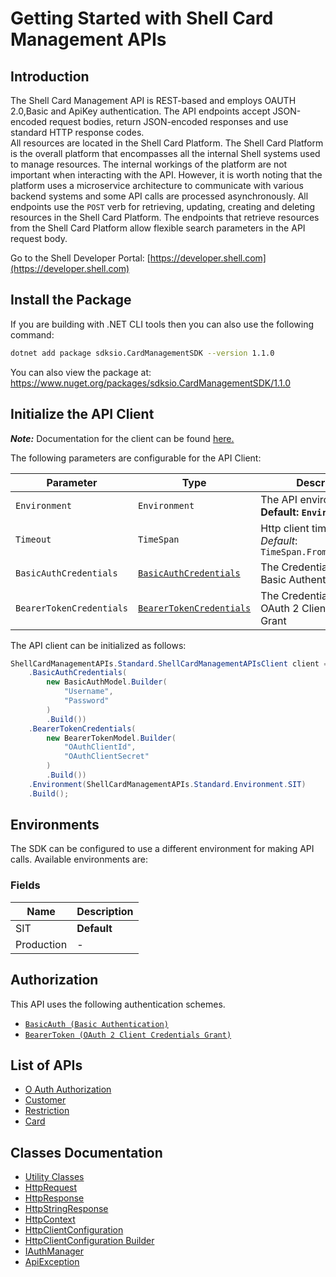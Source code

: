 
# Getting Started with Shell Card Management APIs

## Introduction

The Shell Card Management API is REST-based and employs OAUTH 2.0,Basic and ApiKey authentication.
The API endpoints accept JSON-encoded request bodies, return JSON-encoded responses and use standard HTTP response codes.  
All resources are located in the Shell Card Platform.  The Shell Card Platform is the overall platform that encompasses all the internal Shell systems used to manage resources.
The internal workings of the platform are not important when interacting with the API. However, it is worth noting that the platform uses a microservice architecture to communicate with various backend systems and some API calls are processed asynchronously.
All endpoints use the `POST` verb for retrieving, updating, creating and deleting resources in the Shell Card Platform. The endpoints that retrieve resources from the Shell Card Platform allow flexible search parameters in the API request body.

Go to the Shell Developer Portal: [https://developer.shell.com](https://developer.shell.com)

## Install the Package

If you are building with .NET CLI tools then you can also use the following command:

```bash
dotnet add package sdksio.CardManagementSDK --version 1.1.0
```

You can also view the package at:
https://www.nuget.org/packages/sdksio.CardManagementSDK/1.1.0

## Initialize the API Client

**_Note:_** Documentation for the client can be found [here.](https://www.github.com/sdks-io/card-management-dotnet-sdk/tree/1.1.0/doc/client.md)

The following parameters are configurable for the API Client:

| Parameter | Type | Description |
|  --- | --- | --- |
| `Environment` | `Environment` | The API environment. <br> **Default: `Environment.SIT`** |
| `Timeout` | `TimeSpan` | Http client timeout.<br>*Default*: `TimeSpan.FromSeconds(100)` |
| `BasicAuthCredentials` | [`BasicAuthCredentials`](https://www.github.com/sdks-io/card-management-dotnet-sdk/tree/1.1.0/doc/$a/https://www.github.com/sdks-io/card-management-dotnet-sdk/tree/1.1.0/basic-authentication.md) | The Credentials Setter for Basic Authentication |
| `BearerTokenCredentials` | [`BearerTokenCredentials`](https://www.github.com/sdks-io/card-management-dotnet-sdk/tree/1.1.0/doc/$a/https://www.github.com/sdks-io/card-management-dotnet-sdk/tree/1.1.0/oauth-2-client-credentials-grant.md) | The Credentials Setter for OAuth 2 Client Credentials Grant |

The API client can be initialized as follows:

```csharp
ShellCardManagementAPIs.Standard.ShellCardManagementAPIsClient client = new ShellCardManagementAPIs.Standard.ShellCardManagementAPIsClient.Builder()
    .BasicAuthCredentials(
        new BasicAuthModel.Builder(
            "Username",
            "Password"
        )
        .Build())
    .BearerTokenCredentials(
        new BearerTokenModel.Builder(
            "OAuthClientId",
            "OAuthClientSecret"
        )
        .Build())
    .Environment(ShellCardManagementAPIs.Standard.Environment.SIT)
    .Build();
```

## Environments

The SDK can be configured to use a different environment for making API calls. Available environments are:

### Fields

| Name | Description |
|  --- | --- |
| SIT | **Default** |
| Production | - |

## Authorization

This API uses the following authentication schemes.

* [`BasicAuth (Basic Authentication)`](https://www.github.com/sdks-io/card-management-dotnet-sdk/tree/1.1.0/doc/$a/https://www.github.com/sdks-io/card-management-dotnet-sdk/tree/1.1.0/basic-authentication.md)
* [`BearerToken (OAuth 2 Client Credentials Grant)`](https://www.github.com/sdks-io/card-management-dotnet-sdk/tree/1.1.0/doc/$a/https://www.github.com/sdks-io/card-management-dotnet-sdk/tree/1.1.0/oauth-2-client-credentials-grant.md)

## List of APIs

* [O Auth Authorization](https://www.github.com/sdks-io/card-management-dotnet-sdk/tree/1.1.0/doc/controllers/o-auth-authorization.md)
* [Customer](https://www.github.com/sdks-io/card-management-dotnet-sdk/tree/1.1.0/doc/controllers/customer.md)
* [Restriction](https://www.github.com/sdks-io/card-management-dotnet-sdk/tree/1.1.0/doc/controllers/restriction.md)
* [Card](https://www.github.com/sdks-io/card-management-dotnet-sdk/tree/1.1.0/doc/controllers/card.md)

## Classes Documentation

* [Utility Classes](https://www.github.com/sdks-io/card-management-dotnet-sdk/tree/1.1.0/doc/utility-classes.md)
* [HttpRequest](https://www.github.com/sdks-io/card-management-dotnet-sdk/tree/1.1.0/doc/http-request.md)
* [HttpResponse](https://www.github.com/sdks-io/card-management-dotnet-sdk/tree/1.1.0/doc/http-response.md)
* [HttpStringResponse](https://www.github.com/sdks-io/card-management-dotnet-sdk/tree/1.1.0/doc/http-string-response.md)
* [HttpContext](https://www.github.com/sdks-io/card-management-dotnet-sdk/tree/1.1.0/doc/http-context.md)
* [HttpClientConfiguration](https://www.github.com/sdks-io/card-management-dotnet-sdk/tree/1.1.0/doc/http-client-configuration.md)
* [HttpClientConfiguration Builder](https://www.github.com/sdks-io/card-management-dotnet-sdk/tree/1.1.0/doc/http-client-configuration-builder.md)
* [IAuthManager](https://www.github.com/sdks-io/card-management-dotnet-sdk/tree/1.1.0/doc/i-auth-manager.md)
* [ApiException](https://www.github.com/sdks-io/card-management-dotnet-sdk/tree/1.1.0/doc/api-exception.md)

